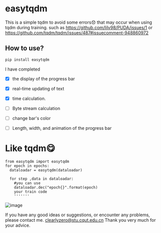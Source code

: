 # easytqdm
This is a simple tqdm to avoid some errors😞 that may occur when using tqdm during training.
such as https://github.com/lilv98/PUDA/issues/1
or https://github.com/tqdm/tqdm/issues/487#issuecomment-948860972


## How to use?
```bash
pip install easytqdm
```
I have completed 
- [x] the display of the progress bar
- [x] real-time updating of text
- [x]  time calculation.
- [ ]  Byte stream calculation
- [ ]  change bar's color
- [ ]  Length, width, and animation of the progress bar




# Like tqdm😋
```
from easytqdm import easytqdm
for epoch in epochs:
  dataloadar = easytqdm(dataloadar)

  for step ,data in dataloadar:
    #you can use
    dataloadar.dec("epoch{}".format(epoch)
    your train code
    '''''''
```
![image](https://github.com/clearlyzerolxd/easytqdm/assets/128237886/c68aef96-b3f3-4768-b787-7c6dff231cb5)


 If you have any good ideas or suggestions, or encounter any problems, please contact me.
 <a href="mailto:你的邮箱地址" style="color: #ff0000;">clearlyzero@stu.cqut.edu.cn</a>
 Thank you very much for your advice.


